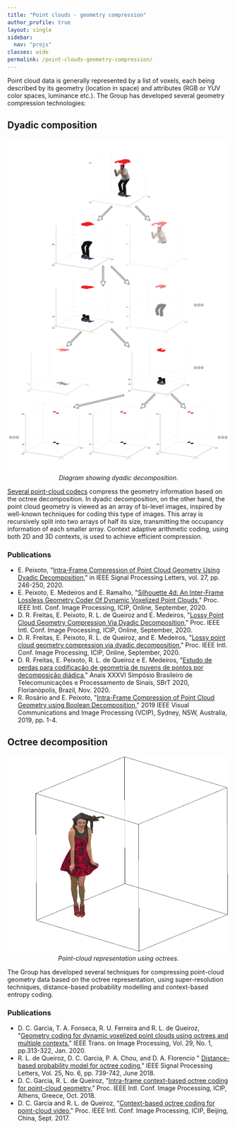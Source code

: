 ```yaml
---
title: "Point clouds - geometry compression"
author_profile: true
layout: single
sidebar:
  nav: "projs"
classes: wide
permalink: /point-clouds-geometry-compression/
---
```


Point cloud data is generally represented by a list of voxels, each being described by its geometry (location in space) and attributes (RGB or YUV color spaces, luminance etc.). The Group has developed several geometry compression technologies:

## Dyadic composition

<p style="text-align:center;">
  <img src="https://github.com/DiogoCaetanoGarcia/minimal-mistakes/raw/master/assets/images/dyadic_decomp.gif"><br>
  <i>Diagram showing dyadic decomposition.</i><br>
</p>

[Several point-cloud codecs](https://ieeexplore.ieee.org/document/8571288) compress the geometry information based on the octree decomposition. In dyadic decomposition, on the other hand, the point cloud geometry is viewed as an array of bi-level images, inspired by well-known techniques for coding this type of images. This array is recursively split into two arrays of half its size, transmitting the occupancy information of each smaller array. Context adaptive arithmetic coding, using both 2D and 3D contexts, is used to achieve efficient compression.

### Publications

* E. Peixoto, "[Intra-Frame Compression of Point Cloud Geometry Using Dyadic Decomposition](https://ieeexplore.ieee.org/document/8957232)," in IEEE Signal Processing Letters, vol. 27, pp. 246-250, 2020.
* E. Peixoto, E. Medeiros and E. Ramalho, "[Silhouette 4d: An Inter-Frame Lossless Geometry Coder Of Dynamic Voxelized Point Clouds](https://ieeexplore.ieee.org/document/9190648)," Proc. IEEE Intl. Conf. Image Processing, ICIP, Online, September, 2020.
* D. R. Freitas, E. Peixoto, R. L. de Queiroz and E. Medeiros, "[Lossy Point Cloud Geometry Compression Via Dyadic Decomposition](https://ieeexplore.ieee.org/document/9190910)," Proc. IEEE Intl. Conf. Image Processing, ICIP, Online, September, 2020.
* D. R. Freitas, E. Peixoto, R. L. de Queiroz, and E. Medeiros, "[Lossy point cloud geometry compression via dyadic decomposition](http://queiroz.divp.org/papers/ICIP2020_dyadic_decomp.pdf)," Proc. IEEE Intl. Conf. Image Processing, ICIP, Online, September, 2020.
* D. R. Freitas, E. Peixoto, R. L. de Queiroz e E. Medeiros, "[Estudo de perdas para codificação de geometria de nuvens de pontos por decomposição diádica](http://queiroz.divp.org/papers/SBrT_2020_LossyGeomCoder.pdf)," Anais XXXVI Simpósio Brasileiro de Telecomunicações e Processamento de Sinais, SBrT 2020, Florianópolis, Brazil, Nov. 2020.
* R. Rosário and E. Peixoto, "[Intra-Frame Compression of Point Cloud Geometry using Boolean Decomposition](https://ieeexplore.ieee.org/document/8965783)," 2019 IEEE Visual Communications and Image Processing (VCIP), Sydney, NSW, Australia, 2019, pp. 1-4.

## Octree decomposition

<p style="text-align:center;">
  <img src="https://github.com/DiogoCaetanoGarcia/minimal-mistakes/raw/master/assets/images/octree_cube_2.gif"><br>
  <i>Point-cloud representation using octrees.</i><br>
  <!-- <i>Point-cloud representation using octrees: two levels of the subdivision of 3D space into octants and its binary tree representation. Dark-grey octants indicate the presence of points in further levels of the octree.</i><br> -->
</p>

The Group has developed several techniques for compressing point-cloud geometry data based on the octree representation, using super-resolution techniques,  distance-based probability modelling and context-based entropy coding.

### Publications

* D. C. Garcia, T. A. Fonseca, R. U. Ferreira and R. L. de Queiroz, "[Geometry coding for dynamic voxelized point clouds using octrees and multiple contexts](http://queiroz.divp.org/papers/ieee_tip_lossless_octree.pdf)," IEEE Trans. on Image Processing, Vol. 29, No. 1, pp.313-322, Jan. 2020.
* R. L. de Queiroz, D. C. Garcia, P. A. Chou, and D. A. Florencio " [Distance-based probability model for octree coding](http://queiroz.divp.org/papers/ieee_spl_2018_octree.pdf)," IEEE Signal Processing Letters, Vol. 25, No. 6, pp. 739-742, June 2018.
* D. C. Garcia, R. L. de Queiroz, "[Intra-frame context-based octree coding for point-cloud geometry](http://queiroz.divp.org/papers/icip2018_DiogoIntra.pdf)," Proc. IEEE Intl. Conf. Image Processing, ICIP, Athens, Greece, Oct. 2018.
* D. C. Garcia and R. L. de Queiroz, "[Context-based octree coding for point-cloud video](http://queiroz.divp.org/papers/icip2017_octtree.pdf)," Proc. IEEE Intl. Conf. Image Processing, ICIP, Beijing, China, Sept. 2017.

<!--## Compression of plenoptic attributes

<p style="text-align:center;">
  <img src="https://github.com/DiogoCaetanoGarcia/minimal-mistakes/raw/master/assets/images/thai-rotate_small.gif"><br>
  <i>Plenoptic point cloud</i><br>
</p>

In real-world objects, the reflected light may significantly change with the viewing angle, especially if specular surfaces are present. For that, we are interested in a more complete representation, the plenoptic point cloud, wherein every point has associated colors in different directions.

### Publications

* G. Sandri, R. L. de Queiroz and P. A. Chou, "[Compression of plenoptic point clouds](http://queiroz.divp.org/papers/ieee_tip2018_plenopticpc.pdf)," IEEE Trans. on Image Processing, Vol. 28, No. 3, pp. 1419-1427, Mar. 2019.
* G. Sandri, R. L. de Queiroz, P. A. Chou, "[Compression of plenoptic point clouds using the Region-Adaptive Hierarchical Transform](http://queiroz.divp.org/papers/icip2018_sandri.pdf)," Proc. IEEE Intl. Conf. Image Processing, ICIP, Athens, Greece, Oct. 2018.
* G. Sandri, P. A. Chou and R. L. de Queiroz, "[Representação Compressível para codificação de nuvens de pontos plenópticas](https://biblioteca.sbrt.org.br/articles/916)," Anais XXXVI Simpósio Brasileiro de Telecomunicações e Processamento de Sinais, Campina Grande, PB, Brasil, DOI 10.14209/sbrt.2018.127, Sep. 2018.

### Submission to MPEG standards

* R. L. de Queiroz, C. Dorea, D. C. Garcia, R. U. Ferreira, D. R. Freitas, R.Higa, I. Seidel and V. Testoni, "Differential plenoptic point cloud codingfor  V-PCC,"  inISO/IEC  JTC1/SC29  Joint  WG11/WG7  (MPEG/JPEG)input document WG7M55145, Online, October 2020.

### Ph.D. Thesis

* G. L. Sandri,  [Compression of Point Cloud Attributes](http://queiroz.divp.org/papers/tese_GustavoSandri_dsc.pdf), Tese de Doutorado, Universidade de Brasília, 2019.

## Other contributions

Interesting alternatives to the RAHT are the Gaussian Process Transforms (GPTs):

### Publications

* R. L. de Queiroz and P. A. Chou, "[Transform coding for point clouds using a Gaussian process model](http://queiroz.divp.org/papers/ieee_tip2017_klt.pdf)," IEEE Trans. on Image Processing, Vol. 26, No. 7, pp. 3507-3517, July 2017.
-->